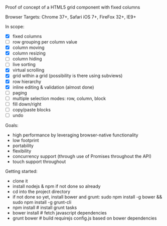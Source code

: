 Proof of concept of a HTML5 grid component with fixed columns

Browser Targets: Chrome 37+, Safari iOS 7+, FireFox 32+, IE9+

In scope:
- [x] fixed columns
- [ ] row grouping per column value
- [x] column moving
- [x] column resizing
- [ ] column hiding
- [ ] live sorting
- [x] virtual scrolling
- [x] grid within a grid (possibility is there using subviews)
- [x] row hierarchy
- [x] inline editing & validation (almost done)
- [ ] paging
- [ ] multiple selection modes: row, column, block
- [ ] fill down/right
- [ ] copy/paste blocks
- [ ] undo

Goals:
- high performance by leveraging browser-native functionality
- low footprint
- portability
- flexibility
- concurrency support (through use of Promises throughout the API)
- touch support throughout

Getting started:
- clone it
- install nodejs & npm if not done so already
- cd into the project directory
- if not done so yet, install bower and grunt: sudo npm install -g bower && sudo npm install -g grunt-cli
- npm install # install grunt tasks
- bower install # fetch javascript dependencies
- grunt bower # build requirejs config.js based on bower dependencies